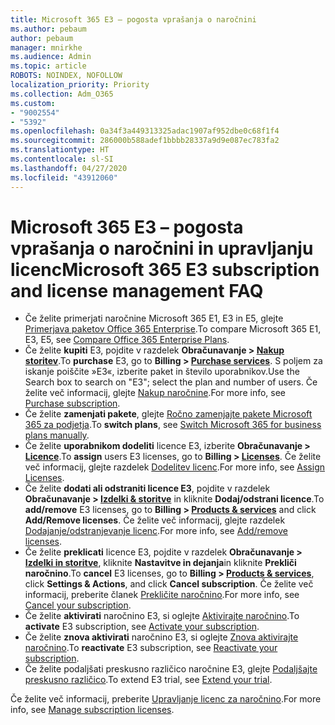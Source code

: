 ```yaml
---
title: Microsoft 365 E3 – pogosta vprašanja o naročnini
ms.author: pebaum
author: pebaum
manager: mnirkhe
ms.audience: Admin
ms.topic: article
ROBOTS: NOINDEX, NOFOLLOW
localization_priority: Priority
ms.collection: Adm_O365
ms.custom:
- "9002554"
- "5392"
ms.openlocfilehash: 0a34f3a449313325adac1907af952dbe0c68f1f4
ms.sourcegitcommit: 286000b588adef1bbbb28337a9d9e087ec783fa2
ms.translationtype: HT
ms.contentlocale: sl-SI
ms.lasthandoff: 04/27/2020
ms.locfileid: "43912060"
---
```

# <a name="microsoft-365-e3-subscription-and-license-management-faq"></a><span data-ttu-id="669ce-102">Microsoft 365 E3 – pogosta vprašanja o naročnini in upravljanju licenc</span><span class="sxs-lookup"><span data-stu-id="669ce-102">Microsoft 365 E3 subscription and license management FAQ</span></span>

- <span data-ttu-id="669ce-103">Če želite primerjati naročnine Microsoft 365 E1, E3 in E5, glejte [Primerjava paketov Office 365 Enterprise](https://www.microsoft.com/microsoft-365/business/compare-more-office-365-for-business-plans).</span><span class="sxs-lookup"><span data-stu-id="669ce-103">To compare Microsoft 365 E1, E3, E5, see [Compare Office 365 Enterprise Plans](https://www.microsoft.com/microsoft-365/business/compare-more-office-365-for-business-plans).</span></span>
- <span data-ttu-id="669ce-104">Če želite **kupiti** E3, pojdite v razdelek **Obračunavanje > [Nakup storitev](https://go.microsoft.com/fwlink/p/?linkid=868433)**.</span><span class="sxs-lookup"><span data-stu-id="669ce-104">To **purchase** E3, go to **Billing > [Purchase services](https://go.microsoft.com/fwlink/p/?linkid=868433)**.</span></span> <span data-ttu-id="669ce-105">S poljem za iskanje poiščite »E3«, izberite paket in število uporabnikov.</span><span class="sxs-lookup"><span data-stu-id="669ce-105">Use the Search box to search on "E3"; select the plan and number of users.</span></span> <span data-ttu-id="669ce-106">Če želite več informacij, glejte [Nakup naročnine](https://docs.microsoft.com/microsoft-365/commerce/buy-another-subscription?view=o365-worldwide).</span><span class="sxs-lookup"><span data-stu-id="669ce-106">For more info, see [Purchase subscription](https://docs.microsoft.com/microsoft-365/commerce/buy-another-subscription?view=o365-worldwide).</span></span>
- <span data-ttu-id="669ce-107">Če želite **zamenjati pakete**, glejte [Ročno zamenjajte pakete Microsoft 365 za podjetja](https://docs.microsoft.com/microsoft-365/commerce/subscriptions/switch-plans-manually?view=o365-worldwide).</span><span class="sxs-lookup"><span data-stu-id="669ce-107">To **switch plans**, see [Switch Microsoft 365 for business plans manually](https://docs.microsoft.com/microsoft-365/commerce/subscriptions/switch-plans-manually?view=o365-worldwide).</span></span>
- <span data-ttu-id="669ce-108">Če želite **uporabnikom dodeliti** licence E3, izberite **Obračunavanje > [Licence](https://go.microsoft.com/fwlink/p/?linkid=842264)**.</span><span class="sxs-lookup"><span data-stu-id="669ce-108">To **assign** users E3 licenses, go to **Billing > [Licenses](https://go.microsoft.com/fwlink/p/?linkid=842264)**.</span></span> <span data-ttu-id="669ce-109">Če želite več informacij, glejte razdelek [Dodelitev licenc](https://docs.microsoft.com/microsoft-365/admin/manage/assign-licenses-to-users?view=o365-worldwide).</span><span class="sxs-lookup"><span data-stu-id="669ce-109">For more info, see [Assign Licenses](https://docs.microsoft.com/microsoft-365/admin/manage/assign-licenses-to-users?view=o365-worldwide).</span></span>
- <span data-ttu-id="669ce-110">Če želite **dodati ali odstraniti licence E3**, pojdite v razdelek **Obračunavanje > [Izdelki & storitve](https://go.microsoft.com/fwlink/p/?linkid=842054)** in kliknite **Dodaj/odstrani licence**.</span><span class="sxs-lookup"><span data-stu-id="669ce-110">To **add/remove** E3 licenses, go to **Billing > [Products & services](https://go.microsoft.com/fwlink/p/?linkid=842054)** and click **Add/Remove licenses**.</span></span> <span data-ttu-id="669ce-111">Če želite več informacij, glejte razdelek [Dodajanje/odstranjevanje licenc](https://docs.microsoft.com/microsoft-365/commerce/licenses/buy-licenses?view=o365-worldwide#add-or-remove-licenses-for-your-business-subscription).</span><span class="sxs-lookup"><span data-stu-id="669ce-111">For more info, see [Add/remove licenses](https://docs.microsoft.com/microsoft-365/commerce/licenses/buy-licenses?view=o365-worldwide#add-or-remove-licenses-for-your-business-subscription).</span></span> 
- <span data-ttu-id="669ce-112">Če želite **preklicati** licence E3, pojdite v razdelek **Obračunavanje > [Izdelki in storitve](https://go.microsoft.com/fwlink/p/?linkid=842054)**, kliknite **Nastavitve in dejanja**in kliknite **Prekliči naročnino**.</span><span class="sxs-lookup"><span data-stu-id="669ce-112">To **cancel** E3 licenses, go to **Billing > [Products & services](https://go.microsoft.com/fwlink/p/?linkid=842054)**, click **Settings & Actions**, and click **Cancel subscription**.</span></span> <span data-ttu-id="669ce-113">Če želite več informacij, preberite članek [Prekličite naročnino](https://docs.microsoft.com/office365/admin/subscriptions-and-billing/cancel-your-subscription).</span><span class="sxs-lookup"><span data-stu-id="669ce-113">For more info, see [Cancel your subscription](https://docs.microsoft.com/office365/admin/subscriptions-and-billing/cancel-your-subscription).</span></span>
- <span data-ttu-id="669ce-114">Če želite **aktivirati** naročnino E3, si oglejte [Aktivirajte naročnino](https://docs.microsoft.com/alchemyinsights/activate-your-office-365-subscription).</span><span class="sxs-lookup"><span data-stu-id="669ce-114">To **activate** E3 subscription, see [Activate your subscription](https://docs.microsoft.com/alchemyinsights/activate-your-office-365-subscription).</span></span>
- <span data-ttu-id="669ce-115">Če želite **znova aktivirati** naročnino E3, si oglejte [Znova aktivirajte naročnino](https://docs.microsoft.com/alchemyinsights/reactivate-your-subscription).</span><span class="sxs-lookup"><span data-stu-id="669ce-115">To **reactivate** E3 subscription, see [Reactivate your subscription](https://docs.microsoft.com/alchemyinsights/reactivate-your-subscription).</span></span>
- <span data-ttu-id="669ce-116">Če želite podaljšati preskusno različico naročnine E3, glejte [Podaljšajte preskusno različico](https://docs.microsoft.com/alchemyinsights/extend-your-trial-for-office-365-for-business).</span><span class="sxs-lookup"><span data-stu-id="669ce-116">To extend E3 trial, see [Extend your trial](https://docs.microsoft.com/alchemyinsights/extend-your-trial-for-office-365-for-business).</span></span>

<span data-ttu-id="669ce-117">Če želite več informacij, preberite [Upravljanje licenc za naročnino](https://docs.microsoft.com/microsoft-365/commerce/licenses/buy-licenses?view=o365-worldwide#add-or-remove-licenses-for-your-business-subscription).</span><span class="sxs-lookup"><span data-stu-id="669ce-117">For more info, see [Manage subscription licenses](https://docs.microsoft.com/microsoft-365/commerce/licenses/buy-licenses?view=o365-worldwide#add-or-remove-licenses-for-your-business-subscription).</span></span>

